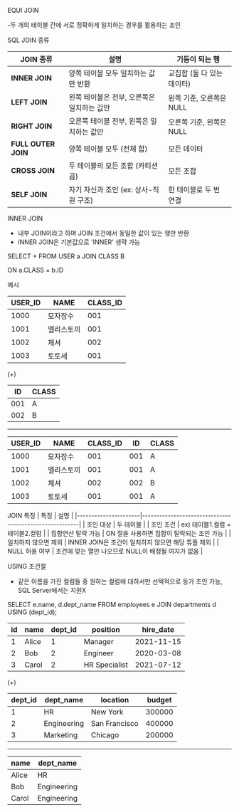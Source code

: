 EQUI JOIN

-두 개의 테이블 간에 서로 정확하게 일치하는 경우를 활용하는 조인



SQL JOIN 종류

| JOIN 종류    | 설명                     | 기둥이 되는 행        |
|----------------|---------------------------------------------|----------------------------|
| **INNER JOIN** | 양쪽 테이블 모두 일치하는 값만 반환       | 교집합 (둘 다 있는 데이터)   |
| **LEFT JOIN** | 왼쪽 테이블은 전부, 오른쪽은 일치하는 값만    | 왼쪽 기준, 오른쪽은 NULL    |
| **RIGHT JOIN** | 오른쪽 테이블 전부, 왼쪽은 일치하는 값만     | 오른쪽 기준, 왼쪽은 NULL    |
| **FULL OUTER JOIN** | 양쪽 테이블 모두 (전체 합)         | 모든 데이터         |
| **CROSS JOIN** | 두 테이블의 모든 조합 (카티션 곱)        | 모든 조합          |
| **SELF JOIN** | 자기 자신과 조인 (ex: 상사-직원 구조)       | 한 테이블로 두 번 연결     |

INNER JOIN

- 내부 JOIN이라고 하며 JOIN 조건에서
동일한 값이 있는 행만 반환
- INNER JOIN은 기본값으로 'INNER' 생략 가능

SELECT + FROM USER a JOIN CLASS B

ON a.CLASS = b.ID

예시

| USER_ID | NAME   | CLASS_ID |
|---------|-----------|----------|
| 1000  | 모자장수  | 001   |
| 1001  | 엘리스토끼 | 001   |
| 1002  | 체셔   | 002   |
| 1003  | 토토세   | 001   |

(+)

| ID  | CLASS |
|------|-------|
| 001 | A   |
| 002 | B   |

---

| USER_ID | NAME   | CLASS_ID | ID  | CLASS |
|---------|-----------|----------|------|-------|
| 1000  | 모자장수  | 001   | 001 | A   |
| 1001  | 엘리스토끼 | 001   | 001 | A   |
| 1002  | 체셔   | 002   | 002 | B   |
| 1003  | 토토세   | 001   | 001 | A   |

JOIN 특징
| 특징                 | 설명                                                   |
|----------------------|--------------------------------------------------------|
| 조인 대상            | 두 테이블                                             |
| 조인 조건            | ex) 테이블1.컬럼 = 테이블2.컬럼                       |
| 집합연산 탈락 가능   | ON 절을 사용하면 집합이 탈락되는 조인 가능             |
| 일치하지 않으면 제외 | INNER JOIN은 조건이 일치하지 않으면 해당 튜플 제외    |
| NULL 허용 여부       | 조건에 맞는 열만 나오므로 NULL이 배정될 여지가 없음    |

USING 조건절
- 같은 이름을 가진 컬럼들 중 원하는 컬럼에 대하서만 선택적으로 등가 조인 가능, SQL Server에서는 지원X

SELECT e.name, d.dept_name
FROM employees e
JOIN departments d
USING (dept_id);

| id | name   | dept_id | position       | hire_date   |
|----|--------|---------|----------------|-------------|
| 1  | Alice  | 1       | Manager        | 2021-11-15  |
| 2  | Bob    | 2       | Engineer       | 2020-03-08  |
| 3  | Carol  | 2       | HR Specialist  | 2021-07-12  |

(+)

| dept_id | dept_name    | location       | budget  |
|---------|--------------|----------------|---------|
| 1       | HR           | New York       | 300000  |
| 2       | Engineering  | San Francisco  | 400000  |
| 3       | Marketing    | Chicago        | 200000  |

---

| name   | dept_name    |
|--------|--------------|
| Alice  | HR           |
| Bob    | Engineering  |
| Carol  | Engineering  |




